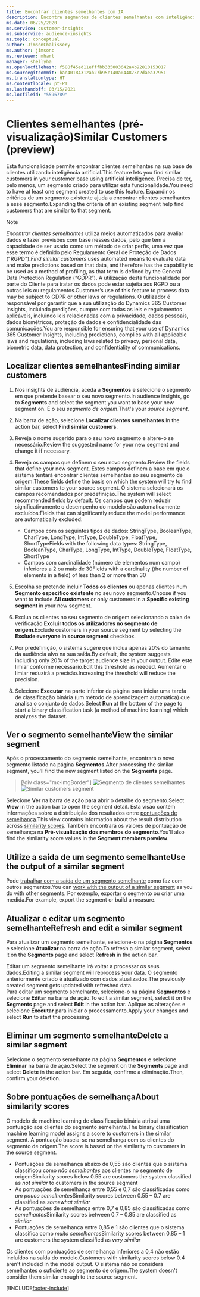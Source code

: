 ```yaml
---
title: Encontrar clientes semelhantes com IA
description: Encontre segmentos de clientes semelhantes com inteligência artificial.
ms.date: 06/25/2020
ms.service: customer-insights
ms.subservice: audience-insights
ms.topic: conceptual
author: JimsonChalissery
ms.author: jimsonc
ms.reviewer: mhart
manager: shellyha
ms.openlocfilehash: f588f45ed11efffbb335003642a4b92810153017
ms.sourcegitcommit: bae40184312ab27b95c140a044875c2daea37951
ms.translationtype: HT
ms.contentlocale: pt-PT
ms.lasthandoff: 03/15/2021
ms.locfileid: "5596789"
---
```

# <a name="similar-customers-preview"></a><span data-ttu-id="33db6-103">Clientes semelhantes (pré-visualização)</span><span class="sxs-lookup"><span data-stu-id="33db6-103">Similar Customers (preview)</span></span>

<span data-ttu-id="33db6-104">Esta funcionalidade permite encontrar clientes semelhantes na sua base de clientes utilizando inteligência artificial.</span><span class="sxs-lookup"><span data-stu-id="33db6-104">This feature lets you find similar customers in your customer base using artificial intelligence.</span></span> <span data-ttu-id="33db6-105">Precisa de ter, pelo menos, um segmento criado para utilizar esta funcionalidade.</span><span class="sxs-lookup"><span data-stu-id="33db6-105">You need to have at least one segment created to use this feature.</span></span> <span data-ttu-id="33db6-106">Expandir os critérios de um segmento existente ajuda a encontrar clientes semelhantes a esse segmento.</span><span class="sxs-lookup"><span data-stu-id="33db6-106">Expanding the criteria of an existing segment help find customers that are similar to that segment.</span></span>

> [!NOTE]
> <span data-ttu-id="33db6-107">*Encontrar clientes semelhantes* utiliza meios automatizados para avaliar dados e fazer previsões com base nesses dados, pelo que tem a capacidade de ser usado como um método de criar perfis, uma vez que esse termo é definido pelo Regulamento Geral de Proteção de Dados ("RGPD").</span><span class="sxs-lookup"><span data-stu-id="33db6-107">*Find similar customers* uses automated means to evaluate data and make predictions based on that data, and therefore has the capability to be used as a method of profiling, as that term is defined by the General Data Protection Regulation (“GDPR”).</span></span> <span data-ttu-id="33db6-108">A utilização desta funcionalidade por parte do Cliente para tratar os dados pode estar sujeita aos RGPD ou a outras leis ou regulamentos.</span><span class="sxs-lookup"><span data-stu-id="33db6-108">Customer’s use of this feature to process data may be subject to GDPR or other laws or regulations.</span></span> <span data-ttu-id="33db6-109">O utilizador é responsável por garantir que a sua utilização do Dynamics 365 Customer Insights, incluindo predições, cumpre com todas as leis e regulamentos aplicáveis, incluindo leis relacionadas com a privacidade, dados pessoais, dados biométricos, proteção de dados e confidencialidade das comunicações.</span><span class="sxs-lookup"><span data-stu-id="33db6-109">You are responsible for ensuring that your use of Dynamics 365 Customer Insights, including predictions, complies with all applicable laws and regulations, including laws related to privacy, personal data, biometric data, data protection, and confidentiality of communications.</span></span>

## <a name="finding-similar-customers"></a><span data-ttu-id="33db6-110">Localizar clientes semelhantes</span><span class="sxs-lookup"><span data-stu-id="33db6-110">Finding similar customers</span></span>

1. <span data-ttu-id="33db6-111">Nos insights de audiência, aceda a **Segmentos** e selecione o segmento em que pretende basear o seu novo segmento.</span><span class="sxs-lookup"><span data-stu-id="33db6-111">In audience insights, go to **Segments** and select the segment you want to base your new segment on.</span></span> <span data-ttu-id="33db6-112">É o seu *segmento de origem*.</span><span class="sxs-lookup"><span data-stu-id="33db6-112">That's your *source segment*.</span></span>

1. <span data-ttu-id="33db6-113">Na barra de ação, selecione **Localizar clientes semelhantes**.</span><span class="sxs-lookup"><span data-stu-id="33db6-113">In the action bar, select **Find similar customers**.</span></span>

1. <span data-ttu-id="33db6-114">Reveja o nome sugerido para o seu novo segmento e altere-o se necessário.</span><span class="sxs-lookup"><span data-stu-id="33db6-114">Review the suggested name for your new segment and change it if necessary.</span></span>

1. <span data-ttu-id="33db6-115">Reveja os campos que definem o seu novo segmento.</span><span class="sxs-lookup"><span data-stu-id="33db6-115">Review the fields that define your new segment.</span></span> <span data-ttu-id="33db6-116">Estes campos definem a base em que o sistema tentará encontrar clientes semelhantes ao seu segmento de origem.</span><span class="sxs-lookup"><span data-stu-id="33db6-116">These fields define the basis on which the system will try to find similar customers to your source segment.</span></span> <span data-ttu-id="33db6-117">O sistema selecionará os campos recomendados por predefinição.</span><span class="sxs-lookup"><span data-stu-id="33db6-117">The system will select recommended fields by default.</span></span>
  <span data-ttu-id="33db6-118">Os campos que podem reduzir significativamente o desempenho do modelo são automaticamente excluídos:</span><span class="sxs-lookup"><span data-stu-id="33db6-118">Fields that can significantly reduce the model performance are automatically excluded:</span></span>
  
   - <span data-ttu-id="33db6-119">Campos com os seguintes tipos de dados: StringType, BooleanType, CharType, LongType, IntType, DoubleType, FloatType, ShortType</span><span class="sxs-lookup"><span data-stu-id="33db6-119">Fields with the following data types: StringType, BooleanType, CharType, LongType, IntType, DoubleType, FloatType, ShortType</span></span>
   - <span data-ttu-id="33db6-120">Campos com cardinalidade (número de elementos num campo) inferiores a 2 ou mais de 30</span><span class="sxs-lookup"><span data-stu-id="33db6-120">Fields with a cardinality (the number of elements in a field) of less than 2 or more than 30</span></span>

1. <span data-ttu-id="33db6-121">Escolha se pretende incluir **Todos os clientes** ou apenas clientes num **Segmento específico existente** no seu novo segmento.</span><span class="sxs-lookup"><span data-stu-id="33db6-121">Choose if you want to include **All customers** or only customers in a **Specific existing segment** in your new segment.</span></span>

1. <span data-ttu-id="33db6-122">Exclua os clientes no seu segmento de origem selecionando a caixa de verificação **Excluir todos os utilizadores no segmento de origem**.</span><span class="sxs-lookup"><span data-stu-id="33db6-122">Exclude customers in your source segment by selecting the **Exclude everyone in source segment** checkbox.</span></span>

1. <span data-ttu-id="33db6-123">Por predefinição, o sistema sugere que inclua apenas 20% do tamanho da audiência alvo na sua saída.</span><span class="sxs-lookup"><span data-stu-id="33db6-123">By default, the system suggests including only 20% of the target audience size in your output.</span></span> <span data-ttu-id="33db6-124">Edite este limiar conforme necessário.</span><span class="sxs-lookup"><span data-stu-id="33db6-124">Edit this threshold as needed.</span></span> <span data-ttu-id="33db6-125">Aumentar o limiar reduzirá a precisão.</span><span class="sxs-lookup"><span data-stu-id="33db6-125">Increasing the threshold will reduce the precision.</span></span>

1. <span data-ttu-id="33db6-126">Selecione **Executar** na parte inferior da página para iniciar uma tarefa de classificação binária (um método de aprendizagem automática) que analisa o conjunto de dados.</span><span class="sxs-lookup"><span data-stu-id="33db6-126">Select **Run** at the bottom of the page to start a binary classification task (a method of machine learning) which analyzes the dataset.</span></span>

## <a name="view-the-similar-segment"></a><span data-ttu-id="33db6-127">Ver o segmento semelhante</span><span class="sxs-lookup"><span data-stu-id="33db6-127">View the similar segment</span></span>

<span data-ttu-id="33db6-128">Após o processamento do segmento semelhante, encontrará o novo segmento listado na página **Segmentos**.</span><span class="sxs-lookup"><span data-stu-id="33db6-128">After processing the similar segment, you'll find the new segment listed on the **Segments** page.</span></span>

> [!div class="mx-imgBorder"]
> <span data-ttu-id="33db6-129">![Segmento de clientes semelhantes](media/expanded-segment.png "Segmento de clientes semelhantes")</span><span class="sxs-lookup"><span data-stu-id="33db6-129">![Similar customers segment](media/expanded-segment.png "Similar customers segment")</span></span>

<span data-ttu-id="33db6-130">Selecione **Ver** na barra de ação para abrir o detalhe do segmento.</span><span class="sxs-lookup"><span data-stu-id="33db6-130">Select **View** in the action bar to open the segment detail.</span></span> <span data-ttu-id="33db6-131">Esta visão contém informações sobre a distribuição dos resultados entre [pontuações de semelhança](#about-similarity-scores).</span><span class="sxs-lookup"><span data-stu-id="33db6-131">This view contains information about the result distribution across [similarity scores](#about-similarity-scores).</span></span> <span data-ttu-id="33db6-132">Também encontrará os valores de pontuação de semelhança na **Pré-visualização dos membros do segmento**.</span><span class="sxs-lookup"><span data-stu-id="33db6-132">You'll also find the similarity score values in the **Segment members preview**.</span></span>

## <a name="use-the-output-of-a-similar-segment"></a><span data-ttu-id="33db6-133">Utilize a saída de um segmento semelhante</span><span class="sxs-lookup"><span data-stu-id="33db6-133">Use the output of a similar segment</span></span>

<span data-ttu-id="33db6-134">Pode [trabalhar com a saída de um segmento semelhante](segments.md) como faz com outros segmentos.</span><span class="sxs-lookup"><span data-stu-id="33db6-134">You can [work with the output of a similar segment](segments.md) as you do with other segments.</span></span> <span data-ttu-id="33db6-135">Por exemplo, exportar o segmento ou criar uma medida.</span><span class="sxs-lookup"><span data-stu-id="33db6-135">For example, export the segment or build a measure.</span></span>

## <a name="refresh-and-edit-a-similar-segment"></a><span data-ttu-id="33db6-136">Atualizar e editar um segmento semelhante</span><span class="sxs-lookup"><span data-stu-id="33db6-136">Refresh and edit a similar segment</span></span>

<span data-ttu-id="33db6-137">Para atualizar um segmento semelhante, selecione-o na página **Segmentos** e selecione **Atualizar** na barra de ação.</span><span class="sxs-lookup"><span data-stu-id="33db6-137">To refresh a similar segment, select it on the **Segments** page and select **Refresh** in the action bar.</span></span>

<span data-ttu-id="33db6-138">Editar um segmento semelhante irá voltar a processar os seus dados.</span><span class="sxs-lookup"><span data-stu-id="33db6-138">Editing a similar segment will reprocess your data.</span></span> <span data-ttu-id="33db6-139">O segmento anteriormente criado é atualizado com dados atualizados.</span><span class="sxs-lookup"><span data-stu-id="33db6-139">The previously created segment gets updated with refreshed data.</span></span>    
<span data-ttu-id="33db6-140">Para editar um segmento semelhante, selecione-o na página **Segmentos** e selecione **Editar** na barra de ação.</span><span class="sxs-lookup"><span data-stu-id="33db6-140">To edit a similar segment, select it on the **Segments** page and select **Edit** in the action bar.</span></span> <span data-ttu-id="33db6-141">Aplique as alterações e selecione **Executar** para iniciar o processamento.</span><span class="sxs-lookup"><span data-stu-id="33db6-141">Apply your changes and select **Run** to start the processing.</span></span>

## <a name="delete-a-similar-segment"></a><span data-ttu-id="33db6-142">Eliminar um segmento semelhante</span><span class="sxs-lookup"><span data-stu-id="33db6-142">Delete a similar segment</span></span>

<span data-ttu-id="33db6-143">Selecione o segmento semelhante na página **Segmentos** e selecione **Eliminar** na barra de ação.</span><span class="sxs-lookup"><span data-stu-id="33db6-143">Select the segment on the **Segments** page and select **Delete** in the action bar.</span></span> <span data-ttu-id="33db6-144">Em seguida, confirme a eliminação.</span><span class="sxs-lookup"><span data-stu-id="33db6-144">Then, confirm your deletion.</span></span>

## <a name="about-similarity-scores"></a><span data-ttu-id="33db6-145">Sobre pontuações de semelhança</span><span class="sxs-lookup"><span data-stu-id="33db6-145">About similarity scores</span></span>

<span data-ttu-id="33db6-146">O modelo de machine learning de classificação binária atribui uma pontuação aos clientes do segmento semelhante.</span><span class="sxs-lookup"><span data-stu-id="33db6-146">The binary classification machine learning model assigns a score to customers in the similar segment.</span></span> <span data-ttu-id="33db6-147">A pontuação baseia-se na semelhança com os clientes do segmento de origem.</span><span class="sxs-lookup"><span data-stu-id="33db6-147">The score is based on the similarity to customers in the source segment.</span></span>

- <span data-ttu-id="33db6-148">Pontuações de semelhança abaixo de 0,55 são clientes que o sistema classificou como *não semelhantes* aos clientes no segmento de origem</span><span class="sxs-lookup"><span data-stu-id="33db6-148">Similarity scores below 0.55 are customers the system classified as *not similar* to customers in the source segment</span></span>
- <span data-ttu-id="33db6-149">As pontuações de semelhança entre 0,55 e 0,7 são classificadas como *um pouco semelhantes*</span><span class="sxs-lookup"><span data-stu-id="33db6-149">Similarity scores between 0.55 – 0.7 are classified as *somewhat similar*</span></span>
- <span data-ttu-id="33db6-150">As pontuações de semelhança entre 0,7 e 0,85 são classificadas como *semelhantes*</span><span class="sxs-lookup"><span data-stu-id="33db6-150">Similarity scores between 0.7 – 0.85 are classified as *similar*</span></span>
- <span data-ttu-id="33db6-151">Pontuações de semelhança entre 0,85 e 1 são clientes que o sistema classifica como *muito semelhantes*</span><span class="sxs-lookup"><span data-stu-id="33db6-151">Similarity scores between 0.85 – 1 are customers the system classified as *very similar*</span></span>

<span data-ttu-id="33db6-152">Os clientes com pontuações de semelhança inferiores a 0,4 não estão incluídos na saída do modelo.</span><span class="sxs-lookup"><span data-stu-id="33db6-152">Customers with similarity scores below 0.4 aren't included in the model output.</span></span> <span data-ttu-id="33db6-153">O sistema não os considera semelhantes o suficiente ao segmento de origem.</span><span class="sxs-lookup"><span data-stu-id="33db6-153">The system doesn't consider them similar enough to the source segment.</span></span>


[!INCLUDE[footer-include](../includes/footer-banner.md)]
